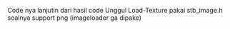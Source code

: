 Code nya lanjutin dari hasil code Unggul 
Load-Texture pakai stb_image.h soalnya support png (imageloader ga dipake)
